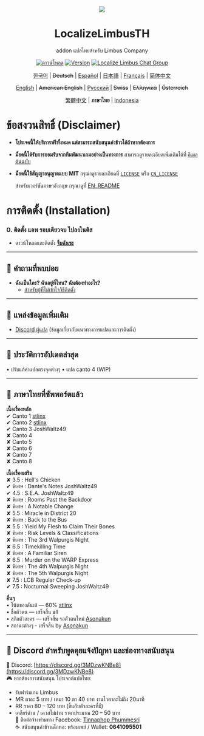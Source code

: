 <div align="center">
<a href="https://github.com/stlinx/LocalizeLimbusTH">
   <img src="https://avatars.githubusercontent.com/u/129521269" />
</a>

# LocalizeLimbusTH
addon แปลไทยสำหรับ Limbus Company

[![ดาวน์โหลด](https://img.shields.io/github/downloads/stlinx/LocalizeLimbusTH/total.svg?label=ดาวน์โหลด)](../../releases)
[![Version](https://img.shields.io/github/release/LocalizeLimbusCompany/LocalizeLimbusCompany.svg?label=最新版)](../../releases/latest)
[![Localize Limbus Chat Group](https://img.shields.io/badge/加入-QQ频道-blue?logo=tencent-qq)](https://pd.qq.com/s/fpzhrgdwo)

[한국어](https://limbuscompany.kr) | ~~Deutsch~~ | [Español](https://github.com/Dreams-Office/LimbusCompanySpanishTranslationTeam) | [日本語](https://limbuscompany.kr) | [Français](https://github.com/Eden-Office/LimbusCompanyBusFR) | [简体中文](https://github.com/LocalizeLimbusCompany/LocalizeLimbusCompany)

[English](./.github/EN_README.md) | ~~American English~~ | [Русский](https://github.com/Crescent-Corporation/LimbusCompanyBusRUS) | ~~Swiss~~ | ~~Ελληνικά~~ | ~~Österreich~~

[繁體中文](https://github.com/SmallYuanSY/LocalizeLimbusCompany) | **ภาษาไทย**  | [Indonesia](https://github.com/ArtefactX1/LocalizeLimbusID)
</div>

# ข้อสงวนสิทธิ์ (Disclaimer)
- **โปรเจคนี้ให้บริการฟรีทั้งหมด  แต่สามารถสนับสนุนค่าข้าวได้ถ้าหากต้องการ**  
- **ม็อดนี้ได้รับการยอมรับจากทีมพัฒนาเกมอย่างเป็นทางการ** สามารถดูรายละเอียดเพิ่มเติมได้ที่ [อีเมลต้นฉบับ](https://www.zeroasso.top/docs/community/minutes/firstContact/)  
- **ม็อดนี้ใช้สัญญาอนุญาตแบบ MIT** กรุณาดูรายละเอียดที่ [`LICENSE`](./LICENSE) หรือ [`CN_LICENSE`](./.github/CN_LICENSE)  

   สำหรับเวอร์ชันภาษาอังกฤษ กรุณาดูที่ [EN_README](./.github/EN_README.md)


#  การติดตั้ง (Installation)

### **0. ติดตั้ง แอพ รอบเดียวจบ ไปลงในดิส**
   - ดาวน์โหลดและติดตั้ง [**จิ้มฉันซะ**](https://discord.gg/6H9SHXNGjD)



---

## **📌 คำถามที่พบบ่อย**
- **ฉันเป็นใคร? ฉันอยู่ที่ไหน? ฉันต้องทำอะไร?**  
   - [สำหรับผู้ที่ไม่เข้าใจวิธีติดตั้ง](https://www.youtube.com/watch?v=5yt-hcEvPCU&t=1s)  

---

## **📌 แหล่งข้อมูลเพิ่มเติม**
- [Discord ผู้แปล](https://discord.gg/3MDzwKNBe8) (ข้อมูลเกี่ยวกับแนวทางการแปลและการติดตั้ง)  

---
## 📝 ประวัติการอัปเดตล่าสุด

• ปรับแก้คำแปลตรงจุดต่างๆ
• แปล canto 4 (WIP)

---

## 📘 ภาษาไทยที่ซัพพอร์ตแล้ว

**เนื้อเรื่องหลัก**  
✔ Canto 1  [stlinx](https://www.facebook.com/jjet.smile)  
✔ Canto 2  [stlinx](https://www.facebook.com/jjet.smile)  
✔ Canto 3  JoshWaltz49  
✘ Canto 4  
✘ Canto 5  
✘ Canto 6  
✘ Canto 7  
✘ Canto 8  

**เนื้อเรื่องเสริม**  
✘ 3.5 : Hell's Chicken  
✔ พิเศษ : Dante's Notes  JoshWaltz49  
✔ 4.5 : S.E.A.  JoshWaltz49  
✘ พิเศษ : Rooms Past the Backdoor  
✘ พิเศษ : A Notable Change  
✘ 5.5 : Miracle in District 20  
✘ พิเศษ : Back to the Bus  
✘ 5.5 : Yield My Flesh to Claim Their Bones  
✘ พิเศษ : Risk Levels & Classifications  
✘ พิเศษ : The 3rd Walpurgis Night  
✘ 6.5 : Timekilling Time  
✘ พิเศษ : A Familiar Siren  
✘ 6.5 : Murder on the WARP Express  
✘ พิเศษ : The 4th Walpurgis Night  
✘ พิเศษ : The 5th Walpurgis Night  
✘ 7.5 : LCB Regular Check-up  
✔ 7.5 : Nocturnal Sweeping  JoshWaltz49  

**อื่นๆ**  
• โน้ตของดันเต้ — 60%  [stlinx](https://www.facebook.com/jjet.smile)  
• ชื่อตัวตน — เสร็จสิ้น  all  
• สกิลตัวละคร — เสร็จสิ้น รอตัวตนใหม่ [Asonakun](https://www.facebook.com/share/195Qv39ccg/)  
• สถานะต่างๆ - เสร็จสิ้น by [Asonakun](https://www.facebook.com/share/195Qv39ccg/)  

---

## 💬 Discord สำหรับพูดคุยแจ้งปัญหา และช่องทางสนับสนุน

🎯 Discord: [https://discord.gg/3MDzwKNBe8](https://discord.gg/3MDzwKNBe8)  
🎮 หากต้องการสนับสนุน โปรเจกต์แปลไทย:  
- รับฟาร์มเกม Limbus  
- MR ตาละ 5 บาท / เหมา 10 ตา 40 บาท  งานไวตาละไม่ถึง 20นาที
- RR ราคา 80 – 120 บาท (ขึ้นกับตัวละครที่มี)  
- เคลียร์ด่าน / เควสไม่ผ่าน ราคาประมาณ 20 – 50 บาท  
📩 ติดต่อจ้างฟามทาง Facebook: [Tinnaphop Phummesri](https://www.facebook.com/jjet.smile)  
☕ สนับสนุนค่าข้าวเด็กหอ: พร้อมเพย์ / Wallet: **0641095501**

